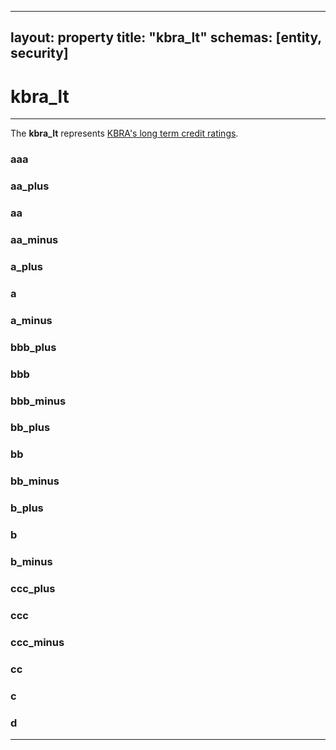 
---
layout:     property
title:      "kbra_lt"
schemas:    [entity, security]
---

# kbra_lt

---

The **kbra_lt** represents [KBRA's long term credit ratings](https://www.kbra.com/understanding-ratings/rating-scales/long-term-credit-rating).


### aaa

### aa_plus

### aa

### aa_minus

### a_plus

### a

### a_minus

### bbb_plus

### bbb

### bbb_minus

### bb_plus

### bb

### bb_minus

### b_plus

### b

### b_minus

### ccc_plus

### ccc

### ccc_minus

### cc

### c

### d


---